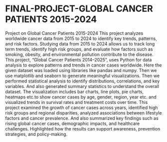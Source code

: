 # FINAL-PROJECT-GLOBAL CANCER PATIENTS 2015-2024
Project on Global Cancer Patients 2015-2024
This project analyzes worldwide cancer data from 2015 to 2024 to identify key trends, patterns, and risk factors.
Studying data from 2015 to 2024 allows us to track long term trends, identify high risk groups, and evaluate how factors such as smoking, obesity, and environmental pollution contribute to the disease. This project, “Global Cancer Patients 2014–2025”, uses Python for data analysis to explore patterns and trends in cancer cases worldwide.
 Here the given dataset was loaded using libraries like pandas and numpy. Then we use matplotlib and seaborn to generate meaningful visualizations.
Then we performed statistical analysis to identify distributions, correlations, and key variables. And also generated summary statistics to understand the overall dataset.
The visualization includes bar charts, line plots, pie charts, heatmaps etc.to show cancer cases by age, gender, region, year etc. and visualized trends in survival rates and treatment costs over time.
This project examined the growth of cancer cases across years, identified high risk groups and regional disparities, analyzed associations between lifestyle factors and cancer prevalence. And also summarized key findings such as rising global cancer cases, demographic impacts, and healthcare challenges. Highlighted how the results can support awareness, prevention strategies, and policy-making.
 
